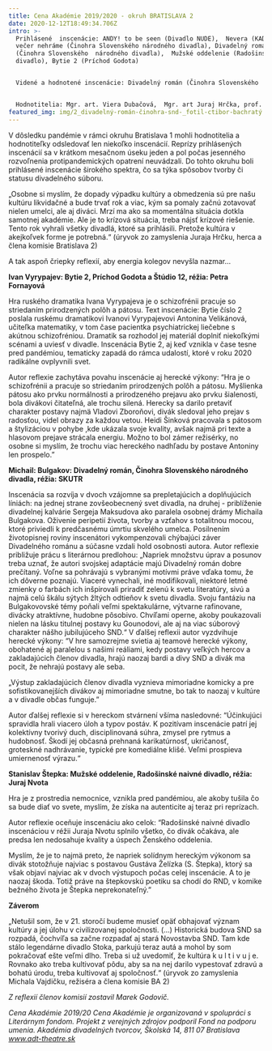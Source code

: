 ```yaml
---
title: Cena Akadémie 2019/2020 - okruh BRATISLAVA 2
date: 2020-12-12T18:49:34.706Z
intro: >-
  Prihlásené  inscenácie: ANDY! to be seen (Divadlo NUDE),  Nevera (KADU), Dnes
  večer nehráme (Činohra Slovenského národného divadla), Divadelný román
  (Činohra Slovenského  národného divadla),  Mužské oddelenie (Radošinské naivné
  divadlo), Bytie 2 (Príchod Godota)


  Videné a hodnotené inscenácie: Divadelný román (Činohra Slovenského  národného divadla),  Mužské oddelenie (Radošinské naivné divadlo), Bytie 2 (Príchod Godota)


  Hodnotitelia: Mgr. art. Viera Dubačová,  Mgr. art Juraj Hrčka, prof. Nadežda Lindovská, Mgr. art.Jana Strnisková, Mgr. Martin Timko PhD.
featured_img: img/2_divadelný-román-činohra-snd-_fotil-ctibor-bachratý.jpg
---
```

V dôsledku pandémie v rámci okruhu Bratislava 1 mohli hodnotitelia a hodnotiteľky odsledovať len niekoľko inscenácií. Reprízy prihlásených inscenácií sa v krátkom mesačnom úseku jeden a pol počas jesenného rozvoľnenia protipandemických opatrení neuvádzali. Do tohto okruhu boli prihlásené inscenácie širokého spektra, čo sa týka spôsobov tvorby či statusu divadelného súboru. 

„Osobne si myslím, že dopady výpadku kultúry a obmedzenia sú pre našu kultúru likvidačné a bude trvať rok a viac, kým sa pomaly začnú zotavovať nielen umelci, ale aj diváci. Mrzí ma ako sa momentálna situácia dotkla samotnej akadémie. Ale je to krízová situácia, treba nájsť krízové riešenie. Tento rok vyhrali všetky divadlá, ktoré sa prihlásili. Pretože kultúra v akejkoľvek forme je potrebná.“ (úryvok zo zamyslenia Juraja Hrčku, herca a člena komisie Bratislava 2)

A tak aspoň čriepky reflexií, aby energia kolegov nevyšla nazmar...

**Ivan Vyrypajev: Bytie 2, Príchod Godota a Štúdio 12, réžia: Petra Fornayová**

Hra ruského dramatika Ivana Vyrypajeva je o schizofrénii pracuje so striedaním prirodzených polôh a pátosu. Text inscenácie: Bytie číslo 2 poslala ruskému dramatikovi Ivanovi Vyrypajevovi Antonina Velikánová, učiteľka matematiky, v tom čase pacientka psychiatrickej liečebne s akútnou schizofréniou. Dramatik sa rozhodol jej materiál doplniť niekoľkými scénami a uviesť v divadle. Inscenácia Bytie 2, aj keď vznikla v čase tesne pred pandémiou, tematicky zapadá do rámca udalostí, ktoré  v roku 2020 radikálne ovplyvnili svet.

Autor reflexie zachytáva povahu inscenácie aj herecké výkony: “Hra je o schizofrénii a pracuje so striedaním prirodzených polôh a pátosu. Myšlienka pátosu ako prvku normálnosti a prirodzeného prejavu ako prvku šialenosti, bola divákovi čitateľná, ale trochu silená. Herecky sa darilo pretaviť charakter postavy najmä Vladovi Zboroňovi, divák sledoval jeho prejav s radosťou, videl obrazy za každou vetou. Heidi Šinková pracovala s pátosom a štylizáciou v pohybe ,kde ukázala svoje kvality, avšak najmä pri texte a hlasovom prejave strácala energiu. Možno to bol zámer režisérky, no osobne si myslím, že trochu viac hereckého nadhľadu by postave Antoniny len prospelo.”

**Michail: Bulgakov: Divadelný román, Činohra Slovenského národného divadla, réžia: SKUTR**

Inscenácia sa rozvíja v dvoch vzájomne sa prepletajúcich a doplňujúcich líniách: na jednej strane zovšeobecnený svet divadla, na druhej - priblíženie divadelnej kalvárie Sergeja Maksudova ako paralela osobnej drámy Michaila Bulgakova. Oživenie peripetií života, tvorby a vzťahov s totalitnou mocou, ktoré priviedli k predčasnému úmrtiu skvelého umelca. Posilnením životopisnej roviny inscenátori vykompenzovali chýbajúci záver Divadelného románu a súčasne vzdali hold osobnosti autora. Autor reflexie približuje prácu s literárnou predlohou: „Napriek množstvu úprav a posunov treba uznať, že autori svojskej adaptácie majú Divadelný román dobre prečítaný. Voľne sa pohrávajú s vybranými motívmi práve vďaka tomu, že ich dôverne poznajú. Viaceré vynechali, iné modifikovali, niektoré letmé zmienky o farbách ich inšpirovali priradiť zelenú k svetu literatúry, sivú a najmä celú škálu sýtych žltých odtieňov k svetu divadla. Svoju fantáziu na Bulgakovovské témy poňali veľmi spektakulárne, výtvarne rafinovane, divácky atraktívne, hudobne pôsobivo. Chvíľami operne, akoby poukazovali nielen na lásku titulnej postavy ku Gounodovi, ale aj na viac súborový charakter nášho jubilujúceho SND.“ V ďalšej reflexii autor vyzdvihuje herecké výkony: “V hre samozrejme svietia aj teamové herecké výkony, obohatené aj paralelou s našimi reáliami, kedy postavy veľkých hercov a zakladajúcich členov divadla, hrajú naozaj bardi a divy SND a divák ma pocit, že nehrajú postavy ale seba.

„Výstup zakladajúcich členov divadla vyznieva mimoriadne komicky a pre sofistikovanejších divákov aj mimoriadne smutne, bo tak to naozaj v kultúre a v divadle občas funguje.”

Autor ďalšej reflexie si v hereckom stvárnení všíma nasledovné: “Účinkujúci spravidla hrali viacero úloh a typov postáv. K pozitívam inscenácie patrí jej kolektívny tvorivý duch, disciplinovaná súhra, zmysel pre rytmus a hudobnosť. Škodí jej občasná prehnaná karikatúrnosť, ukričanosť, groteskné nadhrávanie, typické pre komediálne klišé. Veľmi prospieva umiernenosť výrazu.“

**Stanislav Štepka: Mužské oddelenie, Radošinské naivné divadlo, réžia: Juraj Nvota**

Hra je z prostredia nemocnice, vznikla pred pandémiou, ale akoby tušila čo sa bude diať vo svete, myslím, že získa na autenticite aj teraz pri reprízach.

Autor reflexie oceňuje inscenáciu ako celok: “Radošinské naivné divadlo inscenáciou v réžii Juraja Nvotu splnilo všetko, čo divák očakáva, ale predsa len nedosahuje kvality a úspech Ženského oddelenia.

Myslím, že je to najmä preto, že napriek solídnym hereckým výkonom sa divák stotožňuje najviac s postavou Gustáva Želízka (S. Štepka), ktorý sa však objaví najviac ak v dvoch výstupoch počas celej inscenácie. A to je naozaj škoda. Totiž práve na štepkovskú poetiku sa chodí do RND, v komike bežného života je Štepka neprekonateľný.”

**Záverom**

„Netušil som, že v 21. storočí budeme musieť opäť obhajovať význam kultúry a jej úlohu v civilizovanej spoločnosti. (...) Historická budova SND sa rozpadá, čochvíľa sa začne rozpadať aj stará Novostavba SND. Tam kde stálo legendárne divadlo Stoka, parkujú teraz autá a mohol by som pokračovať ešte veľmi dlho. Treba si už uvedomiť, že kultúra k u l t i v u j e. Rovnako ako treba kultivovať pôdu, aby sa na nej darilo vypestovať zdravú a bohatú úrodu, treba kultivovať aj spoločnosť.“ (úryvok zo zamyslenia Michala Vajdičku, režiséra a člena komisie BA 2)

*Z reflexií členov komisií zostavil Marek Godovič.*

*Cena Akadémie 2019/20
Cena Akadémie je organizovaná v spolupráci s Literárnym fondom.
Projekt z verejných zdrojov podporil Fond na podporu umenia.
Akadémia divadelných tvorcov, Školská 14, 811 07 Bratislava
www.adt-theatre.sk*